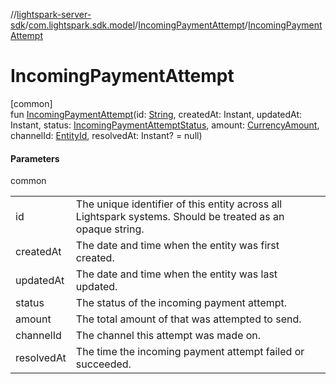 //[lightspark-server-sdk](../../../index.md)/[com.lightspark.sdk.model](../index.md)/[IncomingPaymentAttempt](index.md)/[IncomingPaymentAttempt](-incoming-payment-attempt.md)

# IncomingPaymentAttempt

[common]\
fun [IncomingPaymentAttempt](-incoming-payment-attempt.md)(id: [String](https://kotlinlang.org/api/latest/jvm/stdlib/kotlin/-string/index.html), createdAt: Instant, updatedAt: Instant, status: [IncomingPaymentAttemptStatus](../-incoming-payment-attempt-status/index.md), amount: [CurrencyAmount](../-currency-amount/index.md), channelId: [EntityId](../-entity-id/index.md), resolvedAt: Instant? = null)

#### Parameters

common

| | |
|---|---|
| id | The unique identifier of this entity across all Lightspark systems. Should be treated as an opaque string. |
| createdAt | The date and time when the entity was first created. |
| updatedAt | The date and time when the entity was last updated. |
| status | The status of the incoming payment attempt. |
| amount | The total amount of that was attempted to send. |
| channelId | The channel this attempt was made on. |
| resolvedAt | The time the incoming payment attempt failed or succeeded. |
